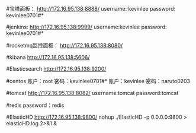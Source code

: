 #宝塔面板：
http://172.16.95.138:8888/
username: kevinlee
password: kevinlee0701#*

#jenkins:
http://172.16.95.138:9999/
username:kevinlee
password: kevinlee0701#*

#rocketmq监控面板：
http://172.16.95.138:8080/

#kibana
http://172.16.95.138:5606/

#Elasticsearch
http://172.16.95.138:9200/

#centos
账户：root
密码：kevinlee0701#*
账户：kevinlee
密码：naruto0203


#tomcat
http://172.16.95.138:8082/
username:tomcat
password:tomcat

#redis
password：redis

#ElasticHD
http://172.16.95.138:9800/
nohup ./ElasticHD -p 0.0.0.0:9800 > elasticHD.log 2>&1 &